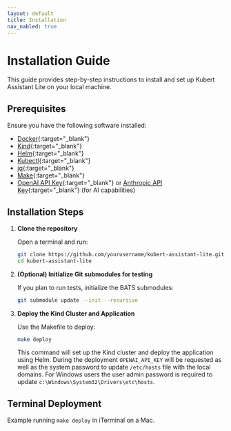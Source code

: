 ```yaml
---
layout: default
title: Installation
nav_nabled: true
---
```


# Installation Guide

This guide provides step-by-step instructions to install and set up Kubert Assistant Lite on your local machine.

## Prerequisites

Ensure you have the following software installed:

- [Docker](https://docs.docker.com/get-docker/){:target="_blank"}
- [Kind](https://kind.sigs.k8s.io/){:target="_blank"}
- [Helm](https://helm.sh/docs/intro/install/){:target="_blank"}
- [Kubectl](https://kubernetes.io/docs/tasks/tools/){:target="_blank"}
- [jq](https://stedolan.github.io/jq/){:target="_blank"}
- [Make](https://www.gnu.org/software/make/){:target="_blank"}
- [OpenAI API Key](https://platform.openai.com/docs/api-reference/authentication){:target="_blank"} or [Anthropic API Key](https://console.anthropic.com/docs/authentication){:target="_blank"} (for AI capabilities)

## Installation Steps

1. **Clone the repository**

   Open a terminal and run:

   ```bash
   git clone https://github.com/yourusername/kubert-assistant-lite.git
   cd kubert-assistant-lite
   ```

2. **(Optional) Initialize Git submodules for testing**

   If you plan to run tests, initialize the BATS submodules:

   ```bash
   git submodule update --init --recursive
   ```

3. **Deploy the Kind Cluster and Application**

    Use the Makefile to deploy:

    ```bash
    make deploy
    ```

    This command will set up the Kind cluster and deploy the application using Helm. During the deployment `OPENAI_API_KEY` will be requested as well as the system password to update `/etc/hosts` file with the local domains. For Windows users the user admin password is required to update `c:\Windows\System32\Drivers\etc\hosts`.

## Terminal Deployment

Example running `make deploy` in iTerminal on a Mac.

<div id="make-deploy"></div>
<script src="/kubert-assistant-lite/assets/js/asciinema-player.min.js"></script>
<script>
    AsciinemaPlayer.create('/kubert-assistant-lite/assets/terminal/make-deploy-mac.cast', document.getElementById('make-deploy'));
</script>
